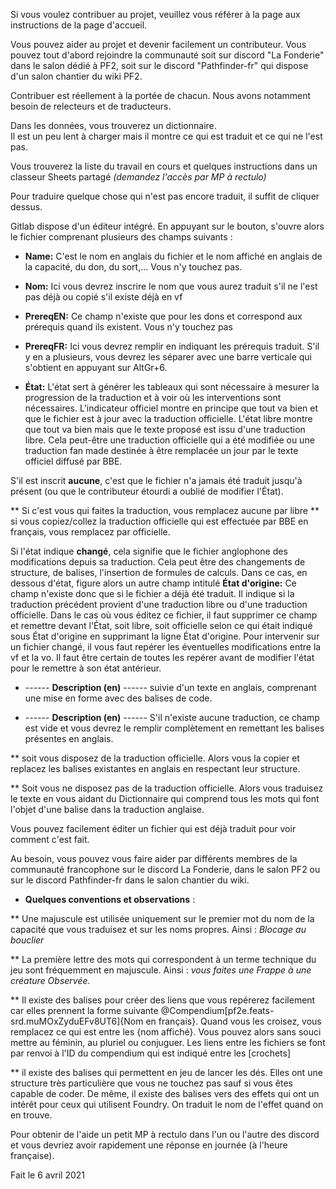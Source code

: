 Si vous voulez contribuer au projet, veuillez vous référer à la page aux instructions de la page d'accueil.

Vous pouvez aider au projet et devenir facilement un contributeur. 
Vous pouvez tout d'abord rejoindre la communauté soit sur discord "La Fonderie" dans le salon dédié à PF2, soit sur le discord "Pathfinder-fr" qui dispose d'un salon chantier du wiki PF2.

Contribuer est réellement à la portée de chacun. Nous avons notamment besoin de relecteurs et de traducteurs.  

Dans les données, vous trouverez un dictionnaire.  
Il est un peu lent à charger mais il montre ce qui est traduit et ce qui ne l'est pas.

Vous trouverez la liste du travail en cours et quelques instructions dans un classeur Sheets partagé _(demandez l'accès par MP à rectulo)_ 

Pour traduire quelque chose qui n'est pas encore traduit, il suffit de cliquer dessus. 

Gitlab dispose d'un éditeur intégré.
En appuyant sur le bouton, s'ouvre alors le fichier comprenant plusieurs des champs suivants : 

* **Name:** C'est le nom en anglais du fichier et le nom affiché en anglais de la capacité, du don, du sort,... Vous n'y touchez pas.

* **Nom:** Ici vous devrez inscrire le nom que vous aurez traduit s'il ne l'est pas déjà ou copié s'il existe déjà en vf

* **PrereqEN:** Ce champ n'existe que pour les dons et correspond aux prérequis quand ils existent. Vous n'y touchez pas

* **PrereqFR:** Ici vous devrez remplir en  indiquant les prérequis traduit. S'il y en a plusieurs, vous devrez les séparer avec une barre verticale qui s'obtient en appuyant sur AltGr+6.

* **État:** L'état sert à générer les tableaux qui sont nécessaire à mesurer la progression de la traduction et à voir où les interventions sont nécessaires. L'indicateur officiel montre en principe que tout va bien et que le fichier est à jour avec la traduction officielle. L'état libre montre que tout va bien mais que le texte proposé est issu d'une traduction libre. Cela peut-être une traduction officielle qui a été modifiée ou une traduction fan made destinée à être remplacée un jour par le texte officiel diffusé par BBE.

S'il est inscrit **aucune**, c'est que le fichier n'a jamais été traduit jusqu'à présent (ou que le contributeur étourdi a oublié de modifier l'État).

** Si c'est vous qui faites la traduction, vous remplacez aucune par libre 
** si vous copiez/collez la traduction officielle qui est effectuée par BBE en français, vous remplacez par officielle. 

Si l'état indique **changé**, cela signifie que le fichier anglophone des modifications depuis sa traduction. Cela peut être des changements de structure, de balises, l'insertion de formules de calculs. Dans ce cas, en dessous d'état, figure alors un autre champ intitulé **État d'origine:** Ce champ n'existe donc que si le fichier a déjà été traduit. Il indique si la traduction précédent provient d'une traduction libre ou d'une traduction officielle. Dans le cas où vous éditez ce fichier, il faut supprimer ce champ et remettre devant l'État, soit libre, soit officielle selon ce qui était indiqué sous État d'origine en supprimant la ligne État d'origine. Pour intervenir sur un fichier changé, il vous faut repérer les éventuelles modifications entre la vf et la vo. Il faut être certain de toutes les repérer avant de modifier l'état pour le remettre à son état antérieur.

* ------ **Description (en)** ------
suivie d'un texte en anglais, comprenant une mise en forme avec des balises de code.

* ------ **Description (en)** ------
S'il n'existe aucune traduction, ce champ est vide et vous devrez le remplir complètement en remettant les balises présentes en anglais.

** soit vous disposez de la traduction officielle. Alors vous la copier et replacez les balises existantes en anglais en respectant leur structure.

** Soit vous ne disposez pas de la traduction officielle. Alors vous traduisez le texte en vous aidant du Dictionnaire qui comprend tous les mots qui font l'objet d'une balise dans la traduction anglaise.

Vous pouvez facilement éditer un fichier qui est déjà traduit pour voir comment c'est fait.

Au besoin, vous pouvez vous faire aider par différents membres de la communauté francophone sur le discord La Fonderie, dans le salon PF2 ou sur le discord Pathfinder-fr dans le salon chantier du wiki.

* **Quelques conventions et observations** :

** Une majuscule est utilisée uniquement sur le premier mot du nom de la capacité que vous traduisez et sur les noms propres. Ainsi : _Blocage au bouclier_

** La première lettre des mots qui correspondent à un terme technique du jeu sont fréquemment en majuscule. Ainsi : _vous faites une Frappe à une créature Observée._

** Il existe des balises pour créer des liens que vous repérerez facilement car elles prennent la forme  suivante @Compendium[pf2e.feats-srd.muMOxZyduEFv8UT6]{Nom en français}. Quand vous les croisez, vous remplacez ce qui est entre les {nom affiché}. Vous pouvez alors sans souci mettre au féminin, au pluriel ou conjuguer. Les liens entre les fichiers se font par renvoi à l'ID du compendium qui est indiqué entre les [crochets]

** il existe des balises qui permettent en jeu de lancer les dés. Elles ont une structure très particulière que vous ne touchez pas sauf si vous êtes capable de coder. De même, il existe des balises vers des effets qui ont un intérêt pour ceux qui utilisent Foundry. On traduit le nom de l'effet quand on en trouve.

Pour obtenir de l'aide un petit MP à rectulo dans l'un ou l'autre des discord et vous devriez avoir rapidement une réponse en journée (à l'heure française).

Fait le 6 avril 2021
